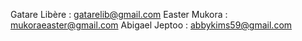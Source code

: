 
Gatare Libère : gatarelib@gmail.com
Easter Mukora : mukoraeaster@gmail.com
Abigael Jeptoo : abbykims59@gmail.com
